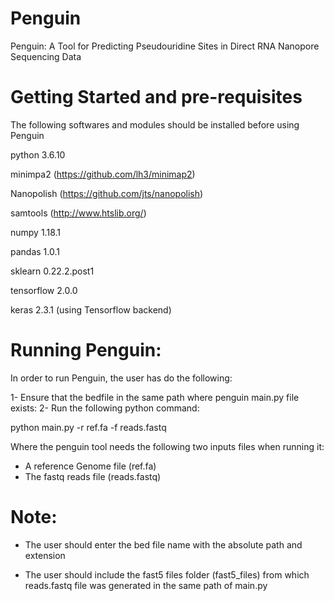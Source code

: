 # Penguin
Penguin: A Tool for Predicting Pseudouridine Sites in Direct RNA Nanopore Sequencing Data

# Getting Started and pre-requisites
The following softwares and modules should be installed before using Penguin

python 3.6.10

minimpa2 (https://github.com/lh3/minimap2)

Nanopolish (https://github.com/jts/nanopolish)

samtools (http://www.htslib.org/)

numpy 1.18.1

pandas 1.0.1

sklearn 0.22.2.post1

tensorflow 2.0.0

keras 2.3.1 (using Tensorflow backend)


# Running Penguin:

In order to run Penguin, the user has do the following:

1- Ensure that the bedfile in the same path where penguin main.py file exists:
2- Run the following python command:

python main.py -r ref.fa -f reads.fastq

Where the penguin tool needs the following two inputs files when running it:

- A reference Genome file (ref.fa)
- The fastq reads file (reads.fastq)

# Note:
- The user should enter the bed file name with the absolute path and extension 

- The user should include the fast5 files folder (fast5_files) from which reads.fastq file was generated in the same path of main.py

